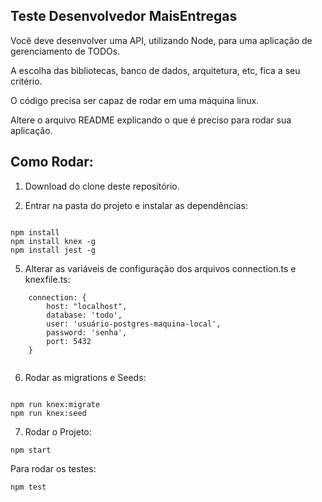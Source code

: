 ## Teste Desenvolvedor MaisEntregas

Você deve desenvolver uma API, utilizando Node, para uma aplicação de gerenciamento de TODOs.

A escolha das bibliotecas, banco de dados, arquitetura, etc, fica a seu critério.

O código precisa ser capaz de rodar em uma máquina linux.

Altere o arquivo README explicando o que é preciso para rodar sua aplicação.

## Como Rodar:

1. Download do clone deste repositório.

2. Entrar na pasta do projeto e instalar as dependências:
```

npm install
npm install knex -g
npm install jest -g
```
5. Alterar as variáveis de configuração dos arquivos connection.ts e knexfile.ts:
```
    connection: {
        host: "localhost",
        database: 'todo',
        user: 'usuário-postgres-maquina-local',
        password: 'senha',
        port: 5432
    }
    
```
6. Rodar as migrations e Seeds:
```

npm run knex:migrate
npm run knex:seed
```
7. Rodar o Projeto:
```
npm start
```
Para rodar os testes: 
```
npm test
```